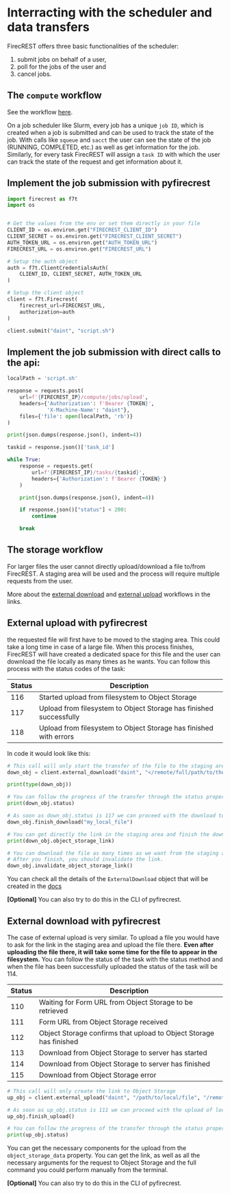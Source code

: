 # Interracting with the scheduler and data transfers

FirecREST offers three basic functionalities of the scheduler:
1. submit jobs on behalf of a user,
1. poll for the jobs of the user and
1. cancel jobs.

## The `compute` workflow

See the workflow [here](compute_sbatch.pdf).

On a job scheduler like Slurm, every job has a unique `job ID`, which is created when a job is submitted and can be used to track the state of the job. With calls like `squeue` and `sacct` the user can see the state of the job (RUNNING, COMPLETED, etc.) as well as get information for the job.
Similarly, for every task FirecREST will assign a `task ID` with which the user can track the state of the request and get information about it.

## Implement the job submission with pyfirecrest

```python
import firecrest as f7t
import os


# Get the values from the env or set them directly in your file
CLIENT_ID = os.environ.get("FIRECREST_CLIENT_ID")
CLIENT_SECRET = os.environ.get("FIRECREST_CLIENT_SECRET")
AUTH_TOKEN_URL = os.environ.get("AUTH_TOKEN_URL")
FIRECREST_URL = os.environ.get("FIRECREST_URL")

# Setup the auth object
auth = f7t.ClientCredentialsAuth(
    CLIENT_ID, CLIENT_SECRET, AUTH_TOKEN_URL
)

# Setup the client object
client = f7t.Firecrest(
    firecrest_url=FIRECREST_URL,
    authorization=auth
)

client.submit("daint", "script.sh")
```

## Implement the job submission with direct calls to the api:

```python
localPath = 'script.sh'

response = requests.post(
    url=f'{FIRECREST_IP}/compute/jobs/upload',
    headers={'Authorization': f'Bearer {TOKEN}',
             'X-Machine-Name': "daint"},
    files={'file': open(localPath, 'rb')}
)

print(json.dumps(response.json(), indent=4))

taskid = response.json()['task_id']

while True:
    response = requests.get(
        url=f'{FIRECREST_IP}/tasks/{taskid}',
        headers={'Authorization': f'Bearer {TOKEN}'}
    )

    print(json.dumps(response.json(), indent=4))

    if response.json()["status"] < 200:
        continue

    break
```

## The storage workflow

For larger files the user cannot directly upload/download a file to/from FirecREST.
A staging area will be used and the process will require multiple requests from the user.

More about the [external download](external_download.pdf) and [external upload](external_upload.pdf) workflows in the links.

## External upload with pyfirecrest

the requested file will first have to be moved to the staging area. This could take a long time in case of a large file. When this process finishes, FirecREST will have created a dedicated space for this file and the user can download the file locally as many times as he wants. You can follow this process with the status codes of the task:

| Status | Description |
| ------ | ----------- |
| 116    | Started upload from filesystem to Object Storage |
| 117    | Upload from filesystem to Object Storage has finished successfully |
| 118    | Upload from filesystem to Object Storage has finished with errors |

In code it would look like this:

```python
# This call will only start the transfer of the file to the staging area
down_obj = client.external_download("daint", "</remote/full/path/to/the/file>")

print(type(down_obj))

# You can follow the progress of the transfer through the status property
print(down_obj.status)

# As soon as down_obj.status is 117 we can proceed with the download to a local file
down_obj.finish_download("my_local_file")

# You can get directly the link in the staging area and finish the download in your prefered way.
print(down_obj.object_storage_link)

# You can download the file as many times as we want from the staging area.
# After you finish, you should invalidate the link.
down_obj.invalidate_object_storage_link()
```

You can check all the details of the `ExternalDownload` object that will be created in the [docs](https://pyfirecrest.readthedocs.io/en/stable/reference_basic.html#the-externaldownload-class)

**[Optional]** You can also try to do this in the CLI of pyfirecrest.

## External download with pyfirecrest

The case of external upload is very similar.
To upload a file you would have to ask for the link in the staging area and upload the file there.
**Even after uploading the file there, it will take some time for the file to appear in the filesystem.**
You can follow the status of the task with the status method and when the file has been successfully uploaded the status of the task will be 114.

| Status | Description |
| ------ | ----------- |
| 110    | Waiting for Form URL from Object Storage to be retrieved |
| 111    | Form URL from Object Storage received |
| 112    | Object Storage confirms that upload to Object Storage has finished |
| 113    | Download from Object Storage to server has started |
| 114    | Download from Object Storage to server has finished |
| 115    | Download from Object Storage error |

```python
# This call will only create the link to Object Storage
up_obj = client.external_upload("daint", "/path/to/local/file", "/remote/path/to/filesystem")

# As soon as up_obj.status is 111 we can proceed with the upload of local file to the staging area
up_obj.finish_upload()

# You can follow the progress of the transfer through the status property
print(up_obj.status)
```

You can get the necessary components for the upload from the `object_storage_data` property.
You can get the link, as well as all the necessary arguments for the request to Object Storage and the full command you could perform manually from the terminal.

**[Optional]** You can also try to do this in the CLI of pyfirecrest.
